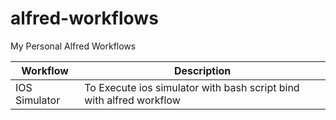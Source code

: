 # alfred-workflows
My Personal Alfred Workflows

| Workflow | Description|
| -------- | -----------|
| IOS Simulator | To Execute ios simulator with bash script bind with alfred workflow |
